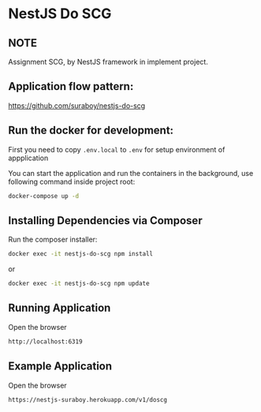 NestJS Do SCG
======

NOTE
----
Assignment SCG, by NestJS framework in implement project.

Application flow pattern:
---------------------
https://github.com/suraboy/nestjs-do-scg

Run the docker for development:
---------------------
First you need to copy `.env.local` to `.env` for setup environment of appplication

You can start the application and run the containers in the background, use following command inside project root:

```bash
docker-compose up -d
```

Installing Dependencies via Composer
------------------------------------
Run the composer installer:

```bash
docker exec -it nestjs-do-scg npm install
```
or
```bash
docker exec -it nestjs-do-scg npm update
```

Running Application
------------------------------------
Open the browser
```bash
http://localhost:6319
```

Example Application
------------------------------------
Open the browser
```bash
https://nestjs-suraboy.herokuapp.com/v1/doscg
```
